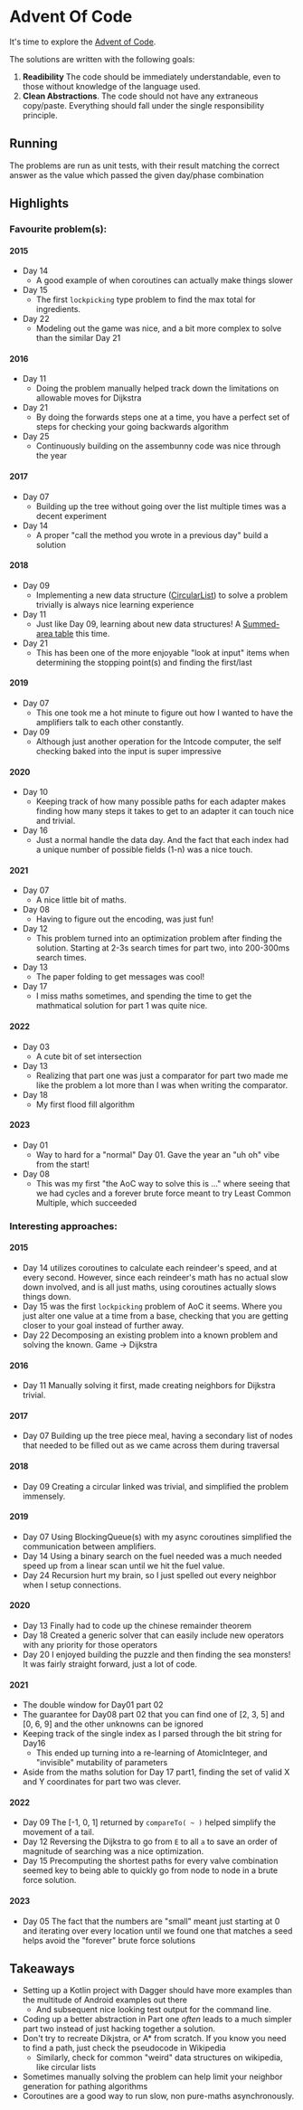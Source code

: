 # Advent Of Code

It's time to explore the [Advent of Code](http://adventofcode.com).

The solutions are written with the following goals:

1. **Readibility** 
   The code should be immediately understandable, even to those without knowledge of the language used.
2. **Clean Abstractions**.
   The code should not have any extraneous copy/paste. 
   Everything should fall under the single responsibility principle.
   
   
## Running

The problems are run as unit tests, with their result matching the correct answer
as the value which passed the given day/phase combination

## Highlights

### Favourite problem(s):

#### 2015

* Day 14
  * A good example of when coroutines can actually make things slower
* Day 15
  * The first `lockpicking` type problem to find the max total for ingredients.
* Day 22
  * Modeling out the game was nice, and a bit more complex to solve than the similar Day 21
    
#### 2016

* Day 11
  * Doing the problem manually helped track down the limitations on allowable moves for Dijkstra
* Day 21
  * By doing the forwards steps one at a time, you have a perfect set of steps for checking your going backwards algorithm
* Day 25
  * Continuously building on the assembunny code was nice through the year 

#### 2017

* Day 07
  * Building up the tree without going over the list multiple times was a decent experiment
* Day 14
  * A proper "call the method you wrote in a previous day" build a solution

#### 2018

* Day 09
  * Implementing a new data structure ([CircularList](https://en.wikipedia.org/wiki/Linked_list#Circular_linked_list)) to solve a problem trivially is always nice learning experience
* Day 11
  * Just like Day 09, learning about new data structures! A [Summed-area table](https://en.wikipedia.org/wiki/Summed-area_table) this time.
* Day 21
  * This has been one of the more enjoyable "look at input" items when determining the stopping point(s) and finding the first/last

#### 2019

* Day 07
  * This one took me a hot minute to figure out how I wanted to have the amplifiers talk to each other constantly.
* Day 09
  * Although just another operation for the Intcode computer, the self checking baked into the input is super impressive

#### 2020

* Day 10 
  * Keeping track of how many possible paths for each adapter makes finding how many steps it takes to get to an adapter it can touch nice and trivial.
* Day 16
  * Just a normal handle the data day. And the fact that each index had a unique number of possible fields (1-n) was a nice touch. 

#### 2021

* Day 07
  * A nice little bit of maths.
* Day 08
  * Having to figure out the encoding, was just fun!
* Day 12
  * This problem turned into an optimization problem after finding the solution. Starting at 2-3s search times for part two, into 200-300ms search times.
* Day 13
  * The paper folding to get messages was cool!
* Day 17
  * I miss maths sometimes, and spending the time to get the mathmatical solution for part 1 was quite nice.

#### 2022

* Day 03
  * A cute bit of set intersection
* Day 13
  * Realizing that part one was just a comparator for part two made me like the problem a lot more than I was when writing the comparator.
* Day 18
  * My first flood fill algorithm

#### 2023
* Day 01
  * Way to hard for a "normal" Day 01. Gave the year an "uh oh" vibe from the start!
* Day 08
  * This was my first "the AoC way to solve this is ..." where seeing that we had cycles and a forever brute force meant to try Least Common Multiple, which succeeded 

### Interesting approaches:

#### 2015

* Day 14 utilizes coroutines to calculate each reindeer's speed, and at every second. However, since each reindeer's math has no actual slow down involved, and is all just maths, using coroutines actually slows things down.
* Day 15 was the first `lockpicking` problem of AoC it seems. Where you just alter one value at a time from a base, checking that you are getting closer to your goal instead of further away.
* Day 22 Decomposing an existing problem into a known problem and solving the known. Game -> Dijkstra

#### 2016

* Day 11 Manually solving it first, made creating neighbors for Dijkstra trivial.

#### 2017

* Day 07 Building up the tree piece meal, having a secondary list of nodes that needed to be filled out as we came across them during traversal

#### 2018

* Day 09 Creating a circular linked was trivial, and simplified the problem immensely.  

#### 2019

* Day 07 Using BlockingQueue(s) with my async coroutines simplified the communication between amplifiers.
* Day 14 Using a binary search on the fuel needed was a much needed speed up from a linear scan until we hit the fuel value.
* Day 24 Recursion hurt my brain, so I just spelled out every neighbor when I setup connections.

#### 2020

* Day 13 Finally had to code up the chinese remainder theorem
* Day 18 Created a generic solver that can easily include new operators with any priority for those operators
* Day 20 I enjoyed building the puzzle and then finding the sea monsters! It was fairly straight forward, just a lot of code.

#### 2021

* The double window for Day01 part 02
* The guarantee for Day08 part 02 that you can find one of [2, 3, 5] and [0, 6, 9] and the other unknowns can be ignored
* Keeping track of the single index as I parsed through the bit string for Day16 
  * This ended up turning into a re-learning of AtomicInteger, and "invisible" mutability of parameters
* Aside from the maths solution for Day 17 part1, finding the set of valid X and Y coordinates for part two was clever. 

#### 2022

* Day 09 The [-1, 0, 1] returned by `compareTo( ~ )` helped simplify the movement of a tail.
* Day 12 Reversing the Dijkstra to go from `E` to all `a` to save an order of magnitude of searching was a nice optimization.
* Day 15 Precomputing the shortest paths for every valve combination seemed key to being able to quickly go from node to node in a brute force solution.   

#### 2023
* Day 05 The fact that the numbers are "small" meant just starting at 0 and iterating over every location until we found one that matches a seed helps avoid the "forever" brute force solutions 

## Takeaways

* Setting up a Kotlin project with Dagger should have more examples than the multitude of Android examples out there
  * And subsequent nice looking test output for the command line.
* Coding up a better abstraction in Part one *often* leads to a much simpler part two instead of just hacking together a solution.
* Don't try to recreate Dikjstra, or A* from scratch. If you know you need to find a path, just check the pseudocode in Wikipedia
  * Similarly, check for common "weird" data structures on wikipedia, like circular lists
* Sometimes manually solving the problem can help limit your neighbor generation for pathing algorithms
* Coroutines are a good way to run slow, non pure-maths asynchronously.
